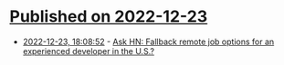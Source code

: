 # [Published on 2022-12-23](index.md)

* [2022-12-23, 18:08:52](https://news.ycombinator.com/item?id=34108841) - [Ask HN: Fallback remote job options for an experienced developer in the U.S.?](https://news.ycombinator.com/item?id=34108841)
